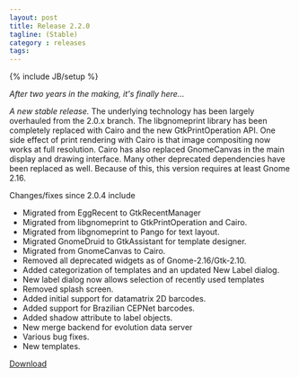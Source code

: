 ```yaml
---
layout: post
title: Release 2.2.0
tagline: (Stable)
category : releases
tags:
---
```

{% include JB/setup %}

_After two years in the making, it's finally here..._

_A new stable release._ The underlying technology has been largely overhauled from the 2.0.x branch. The libgnomeprint library has been completely replaced with Cairo and the new GtkPrintOperation API. One side effect of print rendering with Cairo is that image compositing now works at full resolution. Cairo has also replaced GnomeCanvas in the main display and drawing interface. Many other deprecated dependencies have been replaced as well. Because of this, this version requires at least Gnome 2.16.

Changes/fixes since 2.0.4 include

- Migrated from EggRecent to GtkRecentManager
- Migrated from libgnomeprint to GtkPrintOperation and Cairo.
- Migrated from libgnomeprint to Pango for text layout.
- Migrated GnomeDruid to GtkAssistant for template designer.
- Migrated from GnomeCanvas to Cairo.
- Removed all deprecated widgets as of Gnome-2.16/Gtk-2.10.
- Added categorization of templates and an updated New Label dialog.
- New label dialog now allows selection of recently used templates
- Removed splash screen.
- Added initial support for datamatrix 2D barcodes.
- Added support for Brazilian CEPNet barcodes.
- Added shadow attribute to label objects.
- New merge backend for evolution data server
- Various bug fixes.
- New templates.

[Download](/pages/download.html)
